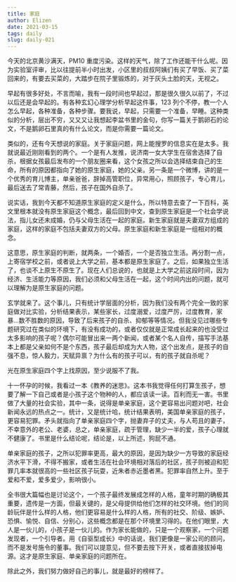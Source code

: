 ```yaml
--- 
title: 家庭
author: Elizen
date: 2021-03-15
tags: daily
slug: daily-021
---
```


今天的北京黄沙满天，PM10 重度污染。这样的天气，除了工作还能干什么呢。因为实验室评审，比以往提前半小时出发，小区里的叔叔阿姨们有买了早饭、买了菜回来的，有要去买菜的，大踏步在院子里锻炼的，对于灰头土脸的天，无视之。

早起有很多好处，不言而喻，我有一段时间也早起过，那是很久很久以前了，不过以后还是会早起的。有各种玄幻心理学分析早起这件事，123 列个不停，教一个人怎么早起，各种准备，各种步骤。要我说，早起，只需要一个准备，早睡。这种类似的分析，层出不穷，又又又让我想起李盆书里的金句，你写一篇关于鹅卵石的论文，不是鹅卵石里真的有什么论文，而是你需要一篇论文。

类似的，还有今天想说的家庭。关于家庭问题，网上能搜罗的信息实在是太多。我就说最近刚刚看到的两个。一个是有人发推，说济南一女大学生在宿舍选择了自杀，根据女孩最后发布的一个朋友圈来看，这个女孩之所以会选择结束自己的生命，所有的原因都指向了她的原生家庭，她的父亲。另一条是一个微博，讲的是一个优秀的育儿博主，单亲爸爸，辞掉高管职位，异常用心，照顾孩子，专心育儿，最后送去了常青藤，然后，孩子在国外自杀了。

说实话，我到今天都不知道原生家庭的定义是什么，所以特意去查了一下百科，英文里根本就没有原生家庭这个概念，最后回到中文，查到原生家庭是一个社会学说法，指儿女还未成婚，仍与父母生活在一起的家庭。新生家庭就是夫妻双方组成的家庭，这样的家庭不包括夫妻双方的父母。原生家庭和新生家庭是一组相对的概念。

这意思，原生家庭的判断，就两条，一个婚否，一个是否独立生活。再分割一点，上寄宿学校之前，或者说上大学之前，基本都是原生家庭了。之后，如果独立生活了，也谈不上原生不原生了。现在人们总说的，也就是上大学之前这段时间，因为经济、生活能力等原因，我们必须和父母生活在一起，这个时间内出的问题，就可以理解为是原生家庭的问题。

玄学就来了。这个事儿，只有统计学层面的分析，因为我们没有两个完全一致的家庭做对比实验，分析结果表示，某些家长，过度溺爱，过度严厉，过度教育，家暴...数不胜数的原因，导致了后来孩子的自杀、抑郁等等情况。但我没见过哪些专题研究过在类似的环境下，有没有成功的，或者仅仅就是正常成长起来的也没受过太多影响的孩子呢？偶尔可能冒出来一两个新闻，或者某个名人自传，描写手法基本上都是父亲如何不是个东西，孩子最后却成为大人物，这个出发点，是孩子的自强不息，惊人毅力，天赋异禀？为什么有的孩子可以，有的孩子就自杀呢？

光在原生家庭四个字上找原因，至少说服不了我。

十一怀孕的时候，我看过一本《教养的迷思》。这本书我觉得任何打算生孩子，想要了解一下自己或者是小孩子这个物种的人，都应该读一读。百利而无一害。书里做了大量的社会实验，其中一条，说得是单亲家庭，这个更容易出问题对吧，社会新闻永远的热点之一。统计，又是统计哈，统计结果表明，美国单亲家庭的孩子，更容易犯罪。矛头就指向了单亲家庭四个字，抛妻弃子的丈夫，与人苟且的妻子，不幸意外的老公、老婆，总之，单亲家庭，疏于管理，缺少一半的爱，孩子心理就不健康了。书里是什么结论呢，结论是，以上所述，狗屁不通。

单亲家庭的孩子，之所以犯罪率更高，最大的原因，是因为缺少一方导致的家庭经济水平下滑，不得不搬家，或者生活在社会环境相对落后的社区，孩子则被迫和犯罪几率本就很高的一些社区孩子玩耍，近朱者赤近墨者黑。犯罪率自然上升。至于爱和不爱，爱多爱少，影响很小。

全书很大篇幅也是讨论这个，一个孩子最终发展成怎样的人格，童年时期的确极其重要，遗传是一方面，但最关键的，是父母提供给他们怎样的社交环境。他们的同龄玩伴是什么样的人格，他们更容易是什么样的人格，所有的社交、阶级、嫉妒、恐惧、愉悦、自信、分别心，这些概念都是在那个环境里习得的。在他们眼里，大人是一伙儿的，小孩子是一伙儿的。作为家长能做的，只是一个观察家，一个问题发现者，一个引导者。用《自驱型成长》中的话说，我们更像是一家公司的顾问，而不是发号施令的董事。我们可以提意见，但不要去按下开关，或者直接拔掉电源。这才是原生家庭、单亲家庭的问题所在。

除此之外，我们努力做好自己的事儿，就是最好的榜样了。